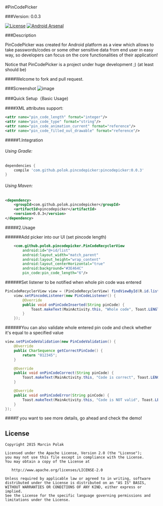#PinCodePicker

###Version: 0.0.3

[![License](https://img.shields.io/badge/license-Apache%202-blue.svg)](https://www.apache.org/licenses/LICENSE-2.0) [![Android Arsenal](https://img.shields.io/badge/Android%20Arsenal-PinCodePicker-brightgreen.svg?style=flat)](http://android-arsenal.com/details/1/1725)

###Description

PinCodePicker was created for Android platform as a view which allows to take passwords/codes or some other sensitive data from end user in easy way, so developers can focus on the core functionalities of their application!

Notice that PinCodePicker is a project under huge development ;) (at least should be)

####Welcome to fork and pull request.

###Screenshot
![image](art/pin_code_picker_0_0_3.gif)

###Quick Setup（Basic Usage)

####XML attributes support:
```xml
<attr name="pin_code_length" format="integer"/>
<attr name="pin_code_type" format="string"/>
<attr name="pin_code_animation_current" format="reference"/>
<attr name="pin_code_filled_out_drawable" format="reference"/>
```

#####1.Integration

###### Using Gradle:

```groovy
dependencies {
    compile 'com.github.polok.pincodepicker:pincodepicker:0.0.3'
}
```

###### Using Maven:

```xml
<dependency>
    <groupId>com.github.polok.pincodepicker</groupId>
    <artifactId>pincodepicker</artifactId>
    <version>0.0.3</version>
</dependency>
```

#####2.Usage

######Add picker into our UI (set pincode length)
```xml
    <com.github.polok.pincodepicker.PinCodeRecyclerView
        android:id="@+id/list"
        android:layout_width="match_parent"
        android:layout_height="wrap_content"
        android:layout_centerHorizontal="true"
        android:background="#3E464C"
        pin_code:pin_code_length="6"/>
```

######Set listener to be notified when whole pin code was entered

```java
PinCodeRecyclerView view = (PinCodeRecyclerView) findViewById(R.id.list);
    view.setPincodeListener(new PinCodeListener() {
        @Override
        public void onPinCodeInserted(String pinCode) {
            Toast.makeText(MainActivity.this, "Whole code", Toast.LENGTH_SHORT).show();
        }
    });
```

######You can also validate whole entered pin code and check whether it's equal to a specified value

```java
view.setPinCodeValidation(new PinCodeValidation() {
    @Override
    public CharSequence getCorrectPinCode() {
        return "012345";
    }

    @Override
    public void onPinCodeCorrect(String pinCode) {
        Toast.makeText(MainActivity.this, "Code is correct", Toast.LENGTH_SHORT).show();
    }

    @Override
    public void onPinCodeError(String pinCode) {
        Toast.makeText(MainActivity.this, "Code is NOT valid", Toast.LENGTH_SHORT).show();
    }
});
```

####If you want to see more details, go ahead and check the demo!

License
--------

    Copyright 2015 Marcin Polak

    Licensed under the Apache License, Version 2.0 (the "License");
    you may not use this file except in compliance with the License.
    You may obtain a copy of the License at

       http://www.apache.org/licenses/LICENSE-2.0

    Unless required by applicable law or agreed to in writing, software
    distributed under the License is distributed on an "AS IS" BASIS,
    WITHOUT WARRANTIES OR CONDITIONS OF ANY KIND, either express or implied.
    See the License for the specific language governing permissions and
    limitations under the License.

